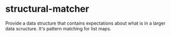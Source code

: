 structural-matcher
==================

Provide a data structure that contains expectations about what is in a larger data scructure. It's pattern matching for list maps.